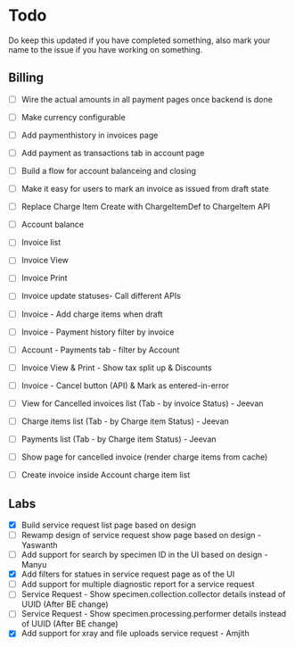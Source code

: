 # Todo

Do keep this updated if you have completed something, also mark your name to the issue if you have working on something.

## Billing

- [ ] Wire the actual amounts in all payment pages once backend is done
- [ ] Make currency configurable
- [ ] Add paymenthistory in invoices page
- [ ] Add payment as transactions tab in account page
- [ ] Build a flow for account balanceing and closing
- [ ] Make it easy for users to mark an invoice as issued from draft state
- [ ] Replace Charge Item Create with ChargeItemDef to ChargeItem API
- [ ] Account balance
- [ ] Invoice list
- [ ] Invoice View
- [ ] Invoice Print
- [ ] Invoice update statuses- Call different APIs
- [ ] Invoice - Add charge items when draft
- [ ] Invoice - Payment history filter by invoice
- [ ] Account - Payments tab - filter by Account
- [ ] Invoice View & Print - Show tax split up & Discounts
- [ ] Invoice - Cancel button (API) & Mark as entered-in-error
- [ ] View for Cancelled invoices list (Tab - by invoice Status) - Jeevan
- [ ] Charge items list (Tab - by Charge item Status) - Jeevan
- [ ] Payments list (Tab - by Charge item Status) - Jeevan
- [ ] Show page for cancelled invoice (render charge items from cache)
- [ ] Create invoice inside Account charge item list


## Labs

- [x] Build service request list page based on design
- [ ] Rewamp design of service request show page based on design - Yaswanth
- [ ] Add support for search by specimen ID in the UI based on design - Manyu
- [x] Add filters for statues in service request page as of the UI
- [ ] Add support for multiple diagnostic report for a service request
- [ ] Service Request - Show specimen.collection.collector details instead of UUID (After BE change)
- [ ] Service Request - Show specimen.processing.performer details instead of UUID (After BE change)
- [x] Add support for xray and file uploads service request - Amjith
